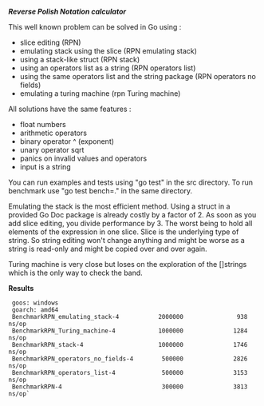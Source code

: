 ***Reverse Polish Notation calculator***

This well known problem can be solved in Go using :
- slice editing (RPN)
- emulating stack using the slice (RPN emulating stack)
- using a stack-like struct (RPN stack)
- using an operators list as a string (RPN operators list)
- using the same operators list and the string package (RPN operators no fields)
- emulating a turing machine (rpn Turing machine)

All solutions have the same features :
- float numbers
- arithmetic operators
- binary operator ^ (exponent)
- unary operator sqrt
- panics on invalid values and operators
- input is a string

You can run examples and tests using "go test" in the src directory.
To run benchmark use "go test bench=." in the same directory.

Emulating the stack is the most efficient method.
Using a struct in a provided Go Doc package is already costly by a factor of 2.
As soon as you add slice editing, you divide performance by 3.
The worst being to hold all elements of the expression in one slice.
Slice is the underlying type of string. So string editing won't change anything and might be
worse as a string is read-only and might be copied over and over again.

Turing machine is very close but loses on the exploration of the []strings which is the only
way to check the band.

**Results**

```
 goos: windows
 goarch: amd64
 BenchmarkRPN_emulating_stack-4           2000000               938 ns/op
 BenchmarkRPN_Turing_machine-4            1000000              1284 ns/op
 BenchmarkRPN_stack-4                     1000000              1746 ns/op
 BenchmarkRPN_operators_no_fields-4        500000              2826 ns/op
 BenchmarkRPN_operators_list-4             500000              3153 ns/op
 BenchmarkRPN-4                            300000              3813 ns/op`
```

 
 
 